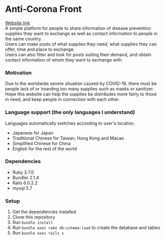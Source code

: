 # Anti-Corona Front

[Website link](http://anti-corona-front.herokuapp.com)  
A simple platform for people to share information of disease prevention supplies they want to exchange as well as contact information to people in the same country.  
Users can make posts of what supplies they need, what supplies they can offer, time and place to exchange.  
Users can also filter and look for posts suiting their demand, and obtain contact information of whom they want to exchange with.

### Motivation

Due to the worldwide severe situation caused by COVID-19, there must be people lack of or hoarding too many supplies such as masks or sanitizer.  
Hope this website can help the supplies be distributes more fairly to those in need, and keep people in connection with each other.  

### Language support (the only languages I understand)
Languages automatically switches according to user's location.  
* Japanese for Japan
* Traditional Chinese for Taiwan, Hong Kong and Macao
* Simplified Chinese for China
* English for the rest of the world

### Dependencies

* Ruby 2.7.0
* Bundler 2.1.4
* Rails 6.0.2.2
* mysql 5.7

### Setup

1. Get the dependencies installed
2. Clone this repository
3. Run `bundle install`
4. Run `bundle exec rake db:schema:load` to create the database and tables
5. Run `bundle exec rails s`
